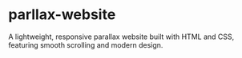 # parllax-website
A lightweight, responsive parallax website built with HTML and CSS, featuring smooth scrolling and modern design.
